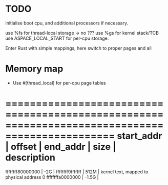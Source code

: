 
# TODO

initialise boot cpu, and additional processors if necessary.

use %fs for thread-local storage -> no ???
use %gs for kernel stack/TCB
use ASPACE_LOCAL_START for per-cpu storage.

Enter Rust with simple mappings, here switch to proper pages and all

# Memory map

- Use #[thread_local] for per-cpu page tables

================================================================================================
start_addr       | offset | end_addr          | size | description 
=================================================================================================
ffffffff80000000 |  -2G   | ffffffff9fffffff  | 512M | kernel text, mapped to physical address 0
ffffffffa0000000 | -1.5G  | 
